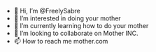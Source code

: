 - 👋 Hi, I’m @FreelySabre
- 👀 I’m interested in doing your mother
- 🌱 I’m currently learning how to do your mother
- 💞️ I’m looking to collaborate on Mother INC.
- 📫 How to reach me mother.com

<!---
FreelySabre/FreelySabre is a ✨ special ✨ repository because its `README.md` (this file) appears on your GitHub profile.
You can click the Preview link to take a look at your changes.
--->
